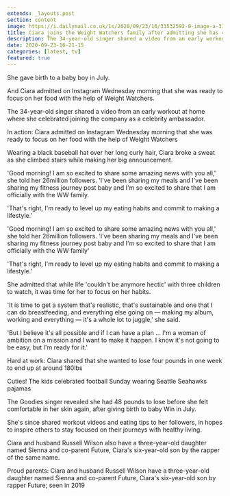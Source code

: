 ```yaml
---
extends: _layouts.post
section: content
image: https://i.dailymail.co.uk/1s/2020/09/23/16/33532592-0-image-a-31_1600874030384.jpg 
title: Ciara joins the Weight Watchers family after admitting she has 48lbs to lose following giving birth 
description: The 34-year-old singer shared a video from an early workout at home where she celebrated joining the company as a celebrity ambassador. 
date: 2020-09-23-16-21-15 
categories: [latest, tv] 
featured: true 
--- 
```

She gave birth to a baby boy in July.

And Ciara admitted on Instagram Wednesday morning that she was ready to focus on her food with the help of Weight Watchers.

The 34-year-old singer shared a video from an early workout at home where she celebrated joining the company as a celebrity ambassador.

In action: Ciara admitted on Instagram Wednesday morning that she was ready to focus on her food with the help of Weight Watchers

Wearing a black baseball hat over her long curly hair, Ciara broke a sweat as she climbed stairs while making her big announcement.

'Good morning! I am so excited to share some amazing news with you all,' she told her 26million followers. 'I've been sharing my meals and I've been sharing my fitness journey post baby and I'm so excited to share that I am officially with the WW family. 

'That's right, I'm ready to level up my eating habits and commit to making a lifestyle.'

'Good morning! I am so excited to share some amazing news with you all,' she told her 26million followers. 'I've been sharing my meals and I've been sharing my fitness journey post baby and I'm so excited to share that I am officially with the WW family'

'That's right, I'm ready to level up my eating habits and commit to making a lifestyle.'

She admitted that while life 'couldn't be anymore hectic' with three children to watch, it was time for her to focus on her habits.

'It is time to get a system that's realistic, that's sustainable and one that I can do breastfeeding, and everything else going on — making my album, working and everything — it's a whole lot to juggle,' she said. 

'But I believe it's all possible and if I can have a plan ... I'm a woman of ambition on a mission and I want to make it happen. I know it's not going to be easy, but I'm ready for it.'

Hard at work: Ciara shared that she wanted to lose four pounds in one week to end up at around 180lbs

Cuties! The kids celebrated football Sunday wearing Seattle Seahawks pajamas

The Goodies singer revealed she had 48 pounds to lose before she felt comfortable in her skin again, after giving birth to baby Win in July.

She's since shared workout videos and eating tips to her followers, in hopes to inspire others to stay focused on their journeys with healthy living.

Ciara and husband Russell Wilson also have a three-year-old daughter named Sienna and co-parent Future, Ciara's six-year-old son by the rapper of the same name. 

Proud parents: Ciara and husband Russell Wilson have a three-year-old daughter named Sienna and co-parent Future, Ciara's six-year-old son by rapper Future; seen in 2019

